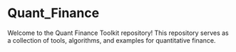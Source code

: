# Quant_Finance
Welcome to the Quant Finance Toolkit repository! This repository serves as a collection of tools, algorithms, and examples for quantitative finance. 
